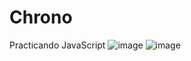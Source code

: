 # Chrono
Practicando JavaScript
![image](https://user-images.githubusercontent.com/96880745/192551045-7bc01a94-8ac0-4a55-892d-bbab7848765e.png)
![image](https://user-images.githubusercontent.com/96880745/192551135-59569412-5d30-4fb8-bd42-75f0ef8a5bef.png)
